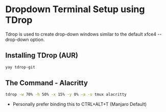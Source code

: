 # Dropdown Terminal Setup using TDrop
Tdrop is used to create drop-down windows similar to the default xfce4 --drop-down option.

## Installing TDrop (AUR)
```bash
yay tdrop-git
```
## The Command - Alacritty
```bash
tdrop -w 70% -h 50% -x 15% -y 0% -a -s tmux alacritty
```
- Personally prefer binding this to CTRL+ALT+T (Manjaro Default)
